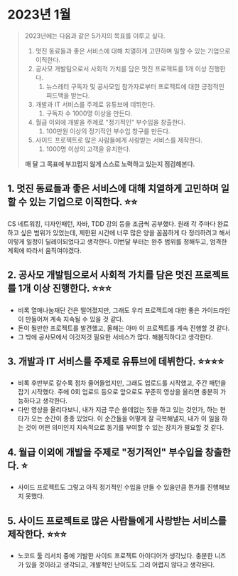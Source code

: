 # 2023년 1월

> 2023년에는 다음과 같은 5가지의 목표를 이루고 싶다.&#x20;
>
> 1. 멋진 동료들과 좋은 서비스에 대해 치열하게 고민하며 일할 수 있는 기업으로 이직한다.&#x20;
> 2. 공사모 개발팀으로서 사회적 가치를 담은 멋진 프로젝트를 1개 이상 진행한다.&#x20;
>    1. 뉴스레터 구독자 및 공사모임 참가자로부터 프로젝트에 대한 긍정적인 피드백을 받는다.&#x20;
> 3. 개발과 IT 서비스를 주제로 유튜브에 데뷔한다.&#x20;
>    1. 구독자 수 1000명 이상을 만든다.&#x20;
> 4. 월급 이외에 개발을 주제로 "정기적인" 부수입을 창출한다.&#x20;
>    1. 100만원 이상의 정기적인 부수입 창구를 만든다.&#x20;
> 5. 사이드 프로젝트로 많은 사람들에게 사랑받는 서비스를 제작한다.&#x20;
>    1. 1000명 이상의 고객을 유치한다.&#x20;
>
>
>
> **매 달 그 목표에 부끄럽지 않게 스스로 노력하고 있는지 점검해본다.**&#x20;

## 1. 멋진 동료들과 좋은 서비스에 대해 치열하게 고민하며 일할 수 있는 기업으로 이직한다. ⭐️⭐️

CS 네트워킹, 디자인패턴, 자바, TDD 강의 등을 조금씩 공부했다. 원래 각 주마다 완료하고 싶은 범위가 있었는데, 제한된 시간에 너무 많은 양을 꼼꼼하게 다 정리하려고 해서 이렇게 일정이 딜레이되었다고 생각한다. 이번달 부터는 완주 범위를 정해두고, 엄격한 계획에 따라서 움직여야겠다.

## 2. 공사모 개발팀으로서 사회적 가치를 담은 멋진 프로젝트를 1개 이상 진행한다. ⭐️⭐️⭐️

* 비록 열매나눔재단 건은 떨어졌지만, 그래도 우리 프로젝트에 대한 좋은 가이드라인이 만들어져 계속 지속될 수 있을 것 같다.
* 돈이 될만한 프로젝트를 발견했고, 올해는 아마 이 프로젝트를 계속 진행할 것 같다.
* 그 밖에 공사모에서 이것저것 필요한 서비스가 많다. 해봄직하다고 생각한다.

## 3. 개발과 IT 서비스를 주제로 유튜브에 데뷔한다. ⭐️⭐️⭐️⭐️

* 비록 후반부로 갈수록 점차 줄어들었지만, 그래도 업로드를 시작했고, 주간 패턴을 잡기 시작했다. 주에 0회 업로드 등으로 앞으로도 꾸준히 영상을 올리면 충분히 가능하다고 생각한다.
* 다만 영상을 올리다보니, 내가 지금 무슨 쓸데없는 짓을 하고 있는 것인가, 하는 현타가 오는 순간이 종종 있었다. 이 순간들을 어떻게 잘 극복해낼지, 내가 이 일을 하는 것이 어떤 의미인지 지속적으로 동기를 부여할 수 있는 장치가 필요할 것 같다.

## 4. 월급 이외에 개발을 주제로 "정기적인" 부수입을 창출한다. ⭐️

* 사이드 프로젝트도 그렇고 아직 정기적인 수입을 만들 수 있을만큼 뭔가를 진행해보지 못했다.

## 5. 사이드 프로젝트로 많은 사람들에게 사랑받는 서비스를 제작한다. ⭐️⭐️⭐️

* 노코드 툴 리서치 중에 기발한 사이드 프로젝트 아이디어가 생각났다. 충분한 니즈가 있을 것이라고 생각되고, 개발적인 난이도도 그리 어렵지 않다고 생각된다.
